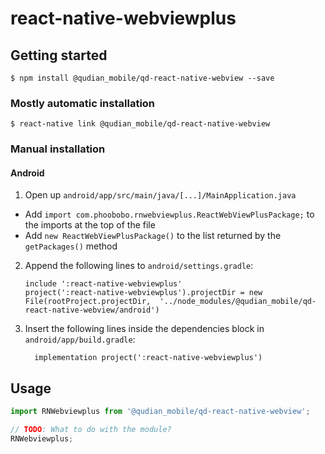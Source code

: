 
# react-native-webviewplus

## Getting started

`$ npm install @qudian_mobile/qd-react-native-webview --save`

### Mostly automatic installation

`$ react-native link @qudian_mobile/qd-react-native-webview`

### Manual installation


#### Android

1. Open up `android/app/src/main/java/[...]/MainApplication.java`
  - Add `import com.phoobobo.rnwebviewplus.ReactWebViewPlusPackage;` to the imports at the top of the file
  - Add `new ReactWebViewPlusPackage()` to the list returned by the `getPackages()` method
2. Append the following lines to `android/settings.gradle`:
  	```
  	include ':react-native-webviewplus'
  	project(':react-native-webviewplus').projectDir = new File(rootProject.projectDir, 	'../node_modules/@qudian_mobile/qd-react-native-webview/android')
  	```
3. Insert the following lines inside the dependencies block in `android/app/build.gradle`:
  	```
      implementation project(':react-native-webviewplus')
  	```


## Usage
```javascript
import RNWebviewplus from '@qudian_mobile/qd-react-native-webview';

// TODO: What to do with the module?
RNWebviewplus;
```
